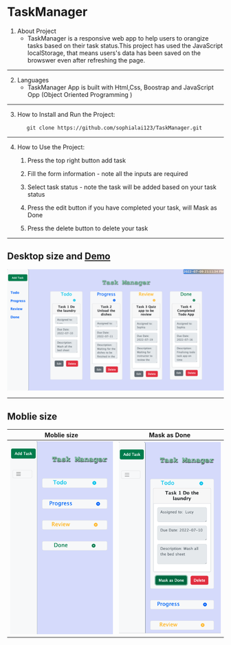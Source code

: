 # TaskManager
1. About Project
    - TaskManager is a responsive web app to help users to orangize tasks based on their task status.This project has used the JavaScript localStorage, that means users's data has been saved on the browswer even after refreshing the page.
  
---

2. Languages
   - TaskManager App is built with Html,Css, Boostrap and  JavaScript Opp (Object Oriented Programming )

---

3. How to Install and Run the Project:
  
     ```
        git clone https://github.com/sophialai123/TaskManager.git

     ```

---

4. How to Use the Project:
   1. Press the top right button add task
   
   2. Fill the form information - note all the inputs are required
   
   3. Select task status - note the task will be added based on your task status
   
   4. Press the edit button if you have completed your task, will Mask as Done 
   
   5. Press the delete button to delete your task 
   

---
## Desktop size and [Demo](https://sophialai123.github.io/TaskManager/)

![](images/desktop.png)

---

## Moblie size   

| Moblie size                | Mask as Done               |
| -------------------------- | -------------------------- |
| ![](images/mobilesize.png) | ![](images/maskasdone.png) |

